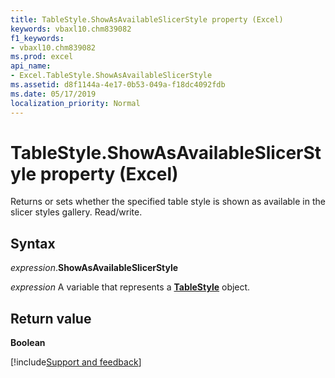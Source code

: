 ```yaml
---
title: TableStyle.ShowAsAvailableSlicerStyle property (Excel)
keywords: vbaxl10.chm839082
f1_keywords:
- vbaxl10.chm839082
ms.prod: excel
api_name:
- Excel.TableStyle.ShowAsAvailableSlicerStyle
ms.assetid: d8f1144a-4e17-0b53-049a-f18dc4092fdb
ms.date: 05/17/2019
localization_priority: Normal
---
```



# TableStyle.ShowAsAvailableSlicerStyle property (Excel)

Returns or sets whether the specified table style is shown as available in the slicer styles gallery. Read/write.


## Syntax

_expression_.**ShowAsAvailableSlicerStyle**

_expression_ A variable that represents a **[TableStyle](Excel.TableStyle.md)** object.


## Return value

**Boolean**




[!include[Support and feedback](~/includes/feedback-boilerplate.md)]